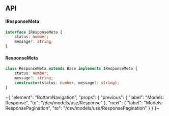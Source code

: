 

## API

#### IResponseMeta

```ts
interface IResponseMeta {
    status: number;
    message?: string;
}
```

#### ResponseMeta

```ts
class ResponseMeta extends Base implements IResponseMeta {
    status: number;
    message?: string;
    constructor(status: number, message?: string);
}
```


~{
  "element": "BottomNavigation",
  "props": {
    "previous": {
      "label": "Models: Response",
      "to": "/dev/models/use/Response"
    },
    "next": {
      "label": "Models: ResponsePagination",
      "to": "/dev/models/use/ResponsePagination"
    }
  }
}~

